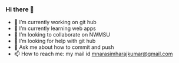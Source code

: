 ### Hi there 👋
- 🔭 I’m currently working on git hub
- 🌱 I’m currently learning web apps
- 👯 I’m looking to collaborate on NWMSU
- 🤔 I’m looking for help with git hub
- 💬 Ask me about how to commit and push
- 📫 How to reach me: my mail id mnarasimharajkumar@gmail.com


<!--
**narasimhamadasu/narasimhamadasu** is a ✨ _special_ ✨ repository because it contains my personal info `README.md` (this file) appears on your GitHub profile.

Here are some ideas to get you started:

- 🔭 I’m currently working on git hub
- 🌱 I’m currently learning web apps
- 👯 I’m looking to collaborate on NWMSU
- 🤔 I’m looking for help with git hub
- 💬 Ask me about how to commit and push
- 📫 How to reach me: my mail id mnarasimharajkumar@gmail.com
